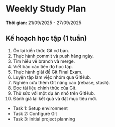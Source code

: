 # Weekly Study Plan

**Thời gian:** 21/09/2025 - 27/09/2025  

## Kế hoạch học tập (1 tuần)
1. Ôn lại kiến thức Git cơ bản.  
2. Thực hành commit và push hàng ngày.  
3. Tìm hiểu về branch và merge.  
4. Viết báo cáo tiến độ học tập.  
5. Thực hành giải đề Git Final Exam.  
6. Luyện tập làm việc nhóm qua GitHub.  
7. Nghiên cứu thêm Git nâng cao (rebase, stash).  
8. Đọc tài liệu chính thức của Git.  
9. Thử sức với một dự án nhỏ trên GitHub.  
10. Đánh giá lại kết quả và đặt mục tiêu mới.  
- Task 1: Setup environment
- Task 2: Configure Git
- Task 3: Initial project planning
